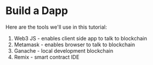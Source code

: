 # Build a Dapp 

Here are the tools we'll use in this tutorial:
1. Web3 JS - enables client side app to talk to blockchain
2. Metamask - enables browser to talk to blockchain
3. Ganache - local development blockchain
4. Remix - smart contract IDE
